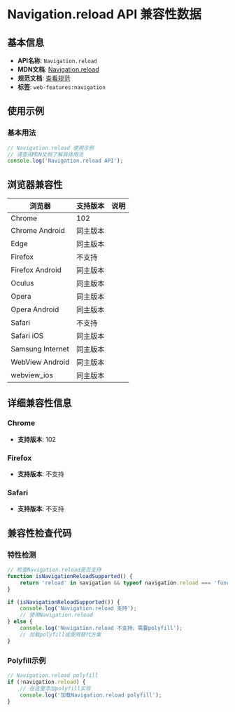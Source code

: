 # Navigation.reload API 兼容性数据

## 基本信息

- **API名称**: `Navigation.reload`
- **MDN文档**: [Navigation.reload](https://developer.mozilla.org/docs/Web/API/Navigation/reload)
- **规范文档**: [查看规范](https://html.spec.whatwg.org/multipage/nav-history-apis.html#dom-navigation-reload-dev)
- **标签**: `web-features:navigation`

## 使用示例

### 基本用法

```javascript
// Navigation.reload 使用示例
// 请查阅MDN文档了解具体用法
console.log('Navigation.reload API');
```

## 浏览器兼容性

| 浏览器 | 支持版本 | 说明 |
|--------|----------|------|
| Chrome | 102 |  |
| Chrome Android | 同主版本 |  |
| Edge | 同主版本 |  |
| Firefox | 不支持 |  |
| Firefox Android | 同主版本 |  |
| Oculus | 同主版本 |  |
| Opera | 同主版本 |  |
| Opera Android | 同主版本 |  |
| Safari | 不支持 |  |
| Safari iOS | 同主版本 |  |
| Samsung Internet | 同主版本 |  |
| WebView Android | 同主版本 |  |
| webview_ios | 同主版本 |  |

## 详细兼容性信息

### Chrome

- **支持版本**: 102

### Firefox

- **支持版本**: 不支持

### Safari

- **支持版本**: 不支持

## 兼容性检查代码

### 特性检测

```javascript
// 检查Navigation.reload是否支持
function isNavigationReloadSupported() {
    return 'reload' in navigation && typeof navigation.reload === 'function';
}

if (isNavigationReloadSupported()) {
    console.log('Navigation.reload 支持');
    // 使用Navigation.reload
} else {
    console.log('Navigation.reload 不支持，需要polyfill');
    // 加载polyfill或使用替代方案
}
```

### Polyfill示例

```javascript
// Navigation.reload polyfill
if (!navigation.reload) {
    // 在这里添加polyfill实现
    console.log('加载Navigation.reload polyfill');
}
```

